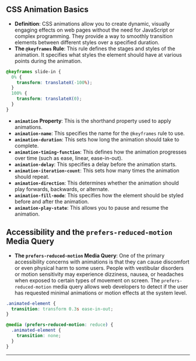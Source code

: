 ## CSS Animation Basics

*   **Definition**: CSS animations allow you to create dynamic, visually engaging effects on web pages without the need for JavaScript or complex programming. They provide a way to smoothly transition elements between different styles over a specified duration.
*   **The `@keyframes` Rule**: This rule defines the stages and styles of the animation. It specifies what styles the element should have at various points during the animation.

```css
@keyframes slide-in {
  0% {
    transform: translateX(-100%);
  }
  100% {
    transform: translateX(0);
  }
}
```

*   **`animation` Property**: This is the shorthand property used to apply animations.
*   **`animation-name`**: This specifies the name for the `@keyframes` rule to use.
*   **`animation-duration`**: This sets how long the animation should take to complete.
*   **`animation-timing-function`**: This defines how the animation progresses over time (such as ease, linear, ease-in-out).
*   **`animation-delay`**: This specifies a delay before the animation starts.
*   **`animation-iteration-count`**: This sets how many times the animation should repeat.
*   **`animation-direction`**: This determines whether the animation should play forwards, backwards, or alternate.
*   **`animation-fill-mode`**: This specifies how the element should be styled before and after the animation.
*   **`animation-play-state`**: This allows you to pause and resume the animation.

## Accessibility and the `prefers-reduced-motion` Media Query

*   **The `prefers-reduced-motion` Media Query**: One of the primary accessibility concerns with animations is that they can cause discomfort or even physical harm to some users. People with vestibular disorders or motion sensitivity may experience dizziness, nausea, or headaches when exposed to certain types of movement on screen. The `prefers-reduced-motion` media query allows web developers to detect if the user has requested minimal animations or motion effects at the system level.

```css
.animated-element {
  transition: transform 0.3s ease-in-out;
}

@media (prefers-reduced-motion: reduce) {
  .animated-element {
    transition: none;
  }
}
```

---
